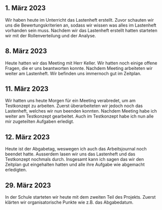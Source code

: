 ## 1. März 2023
Wir haben heute im Unterricht das Lastenheft erstellt. Zuvor schauten wir uns die Bewertungskriterien an, sodass wir wissen was alles im Lastenheft vorhanden sein muss. Nachdem wir das Lastenheft erstellt hatten starteten wir mit der Rollenverteilung und der Analyse.

## 8. März 2023
Heute hatten wir das Meeting mit Herr Keller. Wir hatten noch einige offene Fragen, die er uns beantworten konnte. Nachdem Meeting arbeiteten wir weiter am Lastenheft. Wir befinden uns immernoch gut im Zeitplan.

## 11. März 2023
Wir hatten uns heute Morgen für ein Meeting verabredet, um am Testkonzept zu arbeiten. Zuerst überarbeiteten wir jedoch noch das Lastenheft, welches wir nun beenden konnten. Nachdem Meeting habe ich weiter am Testkonzept gearbeitet. Auch im Testkonzept habe ich nun alle mir zugeteilten Aufgaben erledigt.

## 12. März 2023
Heute ist der Abgabetag, weswegen ich auch das Arbeitsjournal noch beendet hatte. Ausserdem lasen wir uns das Lastenheft und das Testkonzept nochmals durch. Insgesamt kann ich sagen das wir den Zeitplan gut eingehalten hatten und alle ihre Aufgabe wie abgemacht erledigten.

## 29. März 2023
In der Schule starteten wir heute mit dem zweiten Teil des Projekts. Zuerst klärten wir organisatorische Punkte wie z.B. das Abgabedatum. 
